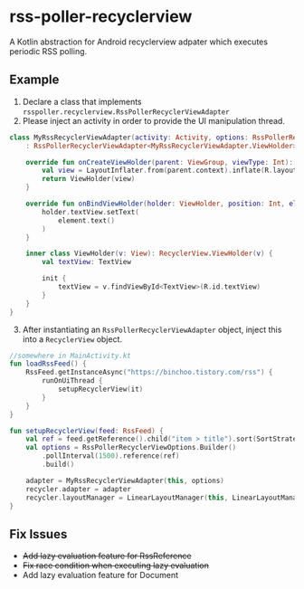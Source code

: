 # rss-poller-recyclerview
A Kotlin abstraction for Android recyclerview adpater which executes periodic RSS polling.

## Example
 1. Declare a class that implements `rsspoller.recyclerview.RssPollerRecyclerViewAdapter`
 2. Please inject an activity in order to provide the UI manipulation thread.
```kotlin
class MyRssRecyclerViewAdapter(activity: Activity, options: RssPollerRecyclerViewOptions)
    : RssPollerRecyclerViewAdapter<MyRssRecyclerViewAdapter.ViewHolder>(activity, options) {

    override fun onCreateViewHolder(parent: ViewGroup, viewType: Int): ViewHolder {
        val view = LayoutInflater.from(parent.context).inflate(R.layout.layout_rss_viewholder, parent, false)
        return ViewHolder(view)
    }

    override fun onBindViewHolder(holder: ViewHolder, position: Int, element: Element) {
        holder.textView.setText(
            element.text()
        )
    }

    inner class ViewHolder(v: View): RecyclerView.ViewHolder(v) {
        val textView: TextView

        init {
            textView = v.findViewById<TextView>(R.id.textView)
        }
    }
}
```

 3. After instantiating an `RssPollerRecyclerViewAdapter` object, inject this into a `RecyclerView` object.
 ```kotlin
//somewhere in MainActivity.kt
fun loadRssFeed() {
     RssFeed.getInstanceAsync("https://binchoo.tistory.com/rss") {
         runOnUiThread {
             setupRecyclerView(it)
         }
     }
 }

 fun setupRecyclerView(feed: RssFeed) {
     val ref = feed.getReference().child("item > title").sort(SortStrategy.TextLength(false))
     val options = RssPollerRecyclerViewOptions.Builder()
         .pollInterval(1500).reference(ref)
         .build()

     adapter = MyRssRecyclerViewAdapter(this, options)
     recycler.adapter = adapter
     recycler.layoutManager = LinearLayoutManager(this, LinearLayoutManager.VERTICAL, false)
 }
 ```
## Fix Issues
 - ~~Add lazy evaluation feature for RssReference~~
 - ~~Fix race condition when executing lazy evaluation~~
 - Add lazy evaluation feature for Document
